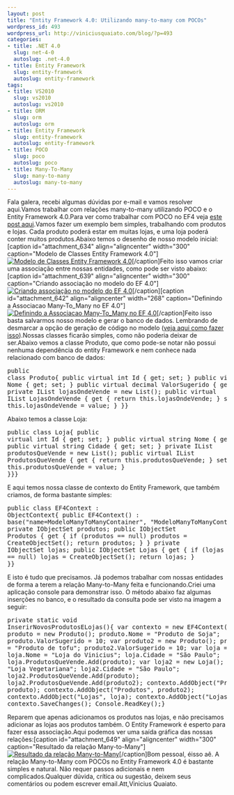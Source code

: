 ```yaml
--- 
layout: post
title: "Entity Framework 4.0: Utilizando many-to-many com POCOs"
wordpress_id: 493
wordpress_url: http://viniciusquaiato.com/blog/?p=493
categories: 
- title: .NET 4.0
  slug: net-4-0
  autoslug: .net-4.0
- title: Entity Framework
  slug: entity-framework
  autoslug: entity-framework
tags: 
- title: VS2010
  slug: vs2010
  autoslug: vs2010
- title: ORM
  slug: orm
  autoslug: orm
- title: Entity Framework
  slug: entity-framework
  autoslug: entity-framework
- title: POCO
  slug: poco
  autoslug: poco
- title: Many-To-Many
  slug: many-to-many
  autoslug: many-to-many
---
```

Fala galera, recebi algumas dúvidas por e-mail e vamos resolver aqui.Vamos trabalhar com relações many-to-many utilizando POCO e o Entity Framework 4.0.Para ver como trabalhar com POCO no EF4 veja [este post aqui](http://viniciusquaiato.com/blog/entity-framework-4-model-first-com-pocos/).Vamos fazer um exemplo bem simples, trabalhando com produtos e lojas. Cada produto poderá estar em muitas lojas, e uma loja poderá conter muitos produtos.Abaixo temos o desenho de nosso modelo inicial:[caption id="attachment_634" align="aligncenter" width="300" caption="Modelo de Classes Entity Framework 4.0"][![Modelo de Classes Entity Framework 4.0](http://viniciusquaiato.com/blog/wp-content/uploads/2010/02/Modelo-300x175.jpg "Modelo de Classes Entity Framework 4.0")](http://viniciusquaiato.com/blog/wp-content/uploads/2010/02/Modelo.jpg)[/caption]Feito isso vamos criar uma associação entre nossas entidades, como pode ser visto abaixo:[caption id="attachment_639" align="aligncenter" width="300" caption="Criando associação no modelo do EF 4.0"][![Criando associação no modelo do EF 4.0](http://viniciusquaiato.com/blog/wp-content/uploads/2010/02/Criando-associacao-no-modelo-300x194.jpg "Criando associação no modelo do EF 4.0")](http://viniciusquaiato.com/blog/wp-content/uploads/2010/02/Criando-associacao-no-modelo.jpg)[/caption][caption id="attachment_642" align="aligncenter" width="268" caption="Definindo a Associacao Many-To_Many no EF 4.0"][![Definindo a Associacao Many-To_Many no EF 4.0](http://viniciusquaiato.com/blog/wp-content/uploads/2010/02/Definindo-a-Associacao-268x300.jpg "Definindo a Associacao Many-To_Many no EF 4.0")](http://viniciusquaiato.com/blog/wp-content/uploads/2010/02/Definindo-a-Associacao.jpg)[/caption]Feito isso basta salvarmos nosso modelo e gerar o banco de dados. Lembrando de desmarcar a opção de geração de código no modelo ([veja aqui como fazer isso](http://viniciusquaiato.com/blog/entity-framework-4-model-first-com-pocos/)).Nossas classes ficarão simples, como não poderia deixar de ser.Abaixo vemos a classe Produto, que como pode-se notar não possui nenhuma dependência do entity Framework e nem conhece nada relacionado com banco de dados:<pre lang="csharp" line="1">public class Produto{    public virtual int Id { get; set; }    public virtual string Nome { get; set; }    public virtual decimal ValorSugerido { get; set; }    private IList<loja> lojasOndeVende = new List<loja>();    public virtual IList<loja> LojasOndeVende    {        get        {            return this.lojasOndeVende;        }        set        {            this.lojasOndeVende = value;        }    }}</loja></loja></loja></pre>Abaixo temos a classe Loja:<pre lang="csharp" line="1">public class Loja{    public virtual int Id { get; set; }    public virtual string Nome { get; set; }    public virtual string Cidade { get; set; }    private IList<produto> produtosQueVende = new List<produto>();    public virtual IList<produto> ProdutosQueVende    {        get        {            return this.produtosQueVende;        }        set        {            this.produtosQueVende = value;        }    }}}</produto></produto></produto></pre>E aqui temos nossa classe de contexto do Entity Framework, que também criamos, de forma bastante simples:<pre lang="csharp" line="1">public class EF4Context : ObjectContext{    public EF4Context()        : base("name=ModeloManyToManyContainer", "ModeloManyToManyContainer") { }    private IObjectSet<produto> produtos;    public IObjectSet<produto> Produtos    {        get        {            if (produtos == null)                produtos = CreateObjectSet<produto>();            return produtos;        }    }    private IObjectSet<loja> lojas;    public IObjectSet<loja> Lojas    {        get        {            if (lojas == null)                lojas = CreateObjectSet<loja>();            return lojas;        }    }}</loja></loja></loja></produto></produto></produto></pre>E isto é tudo que precisamos. Já podemos trabalhar com nossas entidades de forma a terem a relação Many-to-Many feita e funcionando.Criei uma aplicação console para demonstrar isso. O método abaixo faz algumas inserções no banco, e o resultado da consulta pode ser visto na imagem a seguir:<pre lang="csharp" line="1">private static void InserirNovosProdutosELojas(){    var contexto = new EF4Context();    var produto = new Produto();    produto.Nome = "Produto de Soja";    produto.ValorSugerido = 10;    var produto2 = new Produto();    produto2.Nome = "Produto de tofu";    produto2.ValorSugerido = 10;    var loja = new Loja();    loja.Nome = "Loja do Vinicius";    loja.Cidade = "São Paulo";    loja.ProdutosQueVende.Add(produto);    var loja2 = new Loja();    loja2.Nome = "Loja Vegetariana";    loja2.Cidade = "São Paulo";    loja2.ProdutosQueVende.Add(produto);    loja2.ProdutosQueVende.Add(produto2);    contexto.AddObject("Produtos", produto);    contexto.AddObject("Produtos", produto2);    contexto.AddObject("Lojas", loja);    contexto.AddObject("Lojas", loja2);    contexto.SaveChanges();    Console.ReadKey();}</pre>Reparem que apenas adicionamos os produtos nas lojas, e não precisamos adicionar as lojas aos produtos também. O Entity Framework é esperto para fazer essa associação.Aqui podemos ver uma saída gráfica das nossas relações:[caption id="attachment_649" align="aligncenter" width="300" caption="Resultado da relação Many-to-Many"][![Resultado da relação Many-to-Many](http://viniciusquaiato.com/blog/wp-content/uploads/2010/02/Resultado-300x151.jpg "Resultado da relação Many-to-Many")](http://viniciusquaiato.com/blog/wp-content/uploads/2010/02/Resultado.jpg)[/caption]Bom pessoal, éisso aê. A relação Many-to-Many com POCOs no Entity Framework 4.0 é bastante simples e natural. Não requer passos adicionais e nem complicados.Qualquer dúvida, crítica ou sugestão, deixem seus comentários ou podem escrever email.Att,Vinicius Quaiato.
